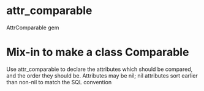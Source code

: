 attr_comparable
===============

AttrComparable gem

Mix-in to make a class Comparable
=================================

Use attr_comparabie <attribute list>
to declare the attributes which should be compared, and the order they should be.
Attributes may be nil; nil attributes sort earlier than non-nil to match the SQL convention

